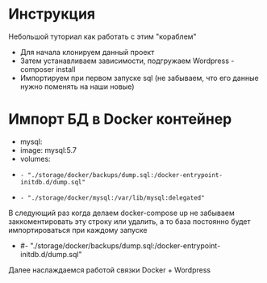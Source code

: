# Инструкция #

Небольшой туториал как работать с этим "кораблем"

* Для начала клонируем данный проект
* Затем устанавливаем зависимости, подгружаем Wordpress - composer install
* Импортируем при первом запуске sql (не забываем, что его данные нужно поменять на наши новые) 

# Импорт БД в Docker контейнер #

 * mysql:
 *   image: mysql:5.7
 *   volumes:
 *     - "./storage/docker/backups/dump.sql:/docker-entrypoint-initdb.d/dump.sql"
 *     - "./storage/docker/mysql:/var/lib/mysql:delegated"

В следующий раз когда делаем docker-compose up не забываем заккоментировать эту строку или удалить, а то база постоянно будет импортироваться при каждому запуске
 * #- "./storage/docker/backups/dump.sql:/docker-entrypoint-initdb.d/dump.sql"
  
  
Далее наслаждаемся работой связки Docker + Wordpress
